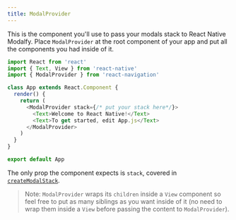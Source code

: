 ```yaml
---
title: ModalProvider
---
```


This is the component you'll use to pass your modals stack to React Native Modalfy. Place `ModalProvider` at the root component of your app and put all the components you had inside of it.

```js
import React from 'react'
import { Text, View } from 'react-native'
import { ModalProvider } from 'react-navigation'

class App extends React.Component {
  render() {
    return (
      <ModalProvider stack={/* put your stack here*/}>
        <Text>Welcome to React Native!</Text>
        <Text>To get started, edit App.js</Text>
      </ModalProvider>
    )
  }
}

export default App
```

The only prop the component expects is `stack`, covered in [`createModalStack`](create-modal-stack.md).

> Note: `ModalProvider` wraps its `children` inside a `View` component so feel free to put as many siblings as you want inside of it (no need to wrap them inside a `View` before passing the content to `ModalProvider`).



